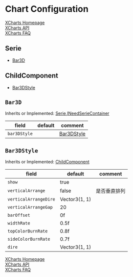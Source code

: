 # Chart Configuration

[XCharts Homepage](https://github.com/XCharts-Team/XCharts)</br>
[XCharts API](XChartsAPI-EN.md)</br>
[XCharts FAQ](XChartsFAQ-EN.md)

## Serie

- [Bar3D](#Bar3D)

## ChildComponent

- [Bar3DStyle](#Bar3DStyle)

## `Bar3D`

Inherits or Implemented: [Serie](#Serie),[INeedSerieContainer](#INeedSerieContainer)

|field|default|comment|
|--|--|--|
| `bar3DStyle` | |  [Bar3DStyle](Bar3DStyle)|

## `Bar3DStyle`

Inherits or Implemented: [ChildComponent](#ChildComponent)

|field|default|comment|
|--|--|--|
| `show` |true |  |
| `verticalArrange` |false | 是否垂直排列 |
| `verticalArrangeDire` |Vector3(1, 1) |  |
| `verticalArrangeGap` |20 |  |
| `barOffset` |0f |  |
| `widthRate` |0.5f |  |
| `topColorBurnRate` |0.8f |  |
| `sideColorBurnRate` |0.7f |  |
| `dire` |Vector3(1, 1) |  |

[XCharts Homepage](https://github.com/XCharts-Team/XCharts)</br>
[XCharts API](XChartsAPI-EN.md)</br>
[XCharts FAQ](XChartsFAQ-EN.md)
